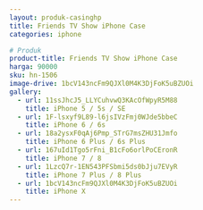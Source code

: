 ```yaml
---
layout: produk-casinghp
title: Friends TV Show iPhone Case
categories: iphone

# Produk
product-title: Friends TV Show iPhone Case
harga: 90000
sku: hn-1506
image-drive: 1bcV143ncFm9QJXl0M4K3DjFoK5uBZUOi
gallery:
  - url: 11ssJhcJ5_LLYCuhvwQ3KAcOfWpyR5M88
    title: iPhone 5 / 5s / SE
  - url: 1F-lsxyf9L89-l6jsIVzFmj0WJde5bbeC
    title: iPhone 6 / 6s
  - url: 18a2ysxF0qAj6Pmp_STrG7msZHU31Jmfo
    title: iPhone 6 Plus / 6s Plus
  - url: 167uId1Tgo5rFni_B1cFo6orlPoCEronR
    title: iPhone 7 / 8
  - url: 1LzcQ7r-1EN543PFSbmi5ds0bJju7EVyR
    title: iPhone 7 Plus / 8 Plus
  - url: 1bcV143ncFm9QJXl0M4K3DjFoK5uBZUOi
    title: iPhone X
---
```

